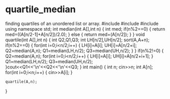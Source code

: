 # quartile_median
finding quartiles of an unordered list or array.
#include<iostream>
#include<cmath>
#include<algorithm>
using namespace std;
int median(int A[],int n)
{	int med;
	if(n%2==0)
	{
		return med=((A[n/2-1]+A[n/2])/2.0);
	}
	 else
	{
		return med=(A[n/2]);
	}
}
void quartile(int A[],int n)
{	int Q2,Q1,Q3;
	int LH[n/2],UH[n/2];
	sort(A,A+n);
	if(n%2==0)
	{
		for(int i=0;i<n/2;i++)
		{
			 LH[i]=A[i];
			 UH[i]=A[n/2+i];
			 Q2=median(A,n);
			 Q1=median(LH,n/2);
			 Q3=median(UH,n/2);
		}
	}
	 if(n%2!=0)
		{	Q2=median(A,n);
				for(int i=0;i<n/2;i++)
			{
				 LH[i]=A[i];
				 UH[i]=A[n/2+i+1];
			}	
			Q1=median(LH,n/2);
			Q3=median(UH,n/2);
		}cout<<Q1<<'\n'<<Q2<<'\n'<<Q3;
}
int main()
{   int n;
    cin>>n;
    int A[n];
    for(int i=0;i<n;i++)
    {
        cin>>A[i];
    }

	quartile(A,n);
	
}
